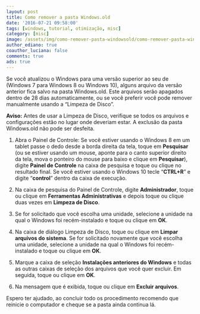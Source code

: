 ```yaml
---
layout: post
title: Como remover a pasta Windows.old
date: '2016-07-21 09:58:00'
tags: [windows, tutorial, otimização, misc]
category: [misc]
image: /assets/img/como-remover-pasta-windowsold/como-remover-pasta-windowsold.jpg
author_ediano: true
coauthor_luciana: false
comments: true
ads: true
---
```


Se você atualizou o Windows para uma versão superior ao seu de (Windows 7 para Windows 8 ou Windows 10), alguns arquivo da versão anterior fica salvo na pasta Windows.old. Este arquivos serão apagados dentro de 28 dias automaticamente, ou se você preferir você pode remover manualmente usando a “Limpeza de Disco”.

**Aviso:** Antes de usar a Limpeza de Disco, verifique se todos os arquivos e configurações estão no lugar onde deveriam estar. A exclusão da pasta Windows.old não pode ser desfeita.

1. Abra o Painel de Controle: Se você estiver usando o Windows 8 em um tablet passe o dedo desde a borda direita da tela, toque em **Pesquisar** (ou se estiver usando um mouse, aponte para o canto superior direito da tela, mova o ponteiro do mouse para baixo e clique em **Pesquisar**), digite **Painel de Controle** na caixa de pesquisa e toque ou clique no resultado final. Se você estiver usando o Windows 10 tecle “**CTRL+R**” e digite “**control**” dentro da caixa de execução.

2. Na caixa de pesquisa do Painel de Controle, digite **Administrador**, toque ou clique em **Ferramentas Administrativas** e depois toque ou clique duas vezes em **Limpeza de Disco**.

3. Se for solicitado que você escolha uma unidade, selecione a unidade na qual o Windows foi recém-instalado e toque ou clique em **OK**.

4. Na caixa de diálogo Limpeza de Disco, toque ou clique em **Limpar arquivos do sistema**. Se for solicitado novamente que você escolha uma unidade, selecione a unidade na qual o Windows foi recém-instalado e toque ou clique em **OK**.

5. Marque a caixa de seleção **Instalações anteriores do Windows** e todas as outras caixas de seleção dos arquivos que você quer excluir. Em seguida, toque ou clique em **OK**.

6. Na mensagem que é exibida, toque ou clique em **Excluir arquivos**.

Espero ter ajudado, ao concluir todo os procedimento recomendo que reinicie o computador e cheque se a pasta ainda continua lá.